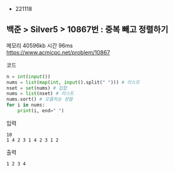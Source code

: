 - 221118
## 백준 > Silver5 > 10867번 : 중복 빼고 정렬하기
메모리 40596kb 시간 96ms  
https://www.acmicpc.net/problem/10867  

코드
```python
n = int(input())
nums = list(map(int, input().split(" "))) # 리스트
nset = set(nums) # 집합
nums = list(nset) # 리스트
nums.sort() # 오름차순 정렬
for i in nums:
    print(i, end=" ")
```

입력
```
10  
1 4 2 3 1 4 2 3 1 2
```

출력
```
1 2 3 4
```